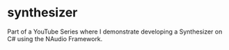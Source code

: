 # synthesizer

Part of a YouTube Series where I demonstrate developing a Synthesizer on C# using the NAudio Framework.


